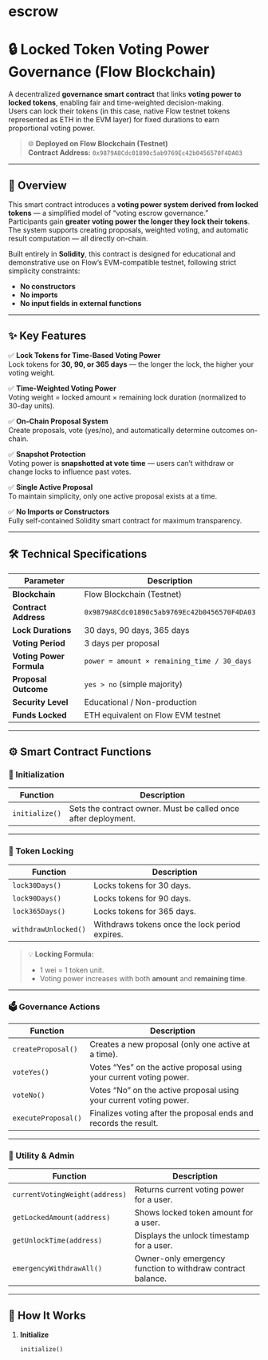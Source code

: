 # escrow

# 🔒 Locked Token Voting Power Governance (Flow Blockchain)

A decentralized **governance smart contract** that links **voting power to locked tokens**, enabling fair and time-weighted decision-making.  
Users can lock their tokens (in this case, native Flow testnet tokens represented as ETH in the EVM layer) for fixed durations to earn proportional voting power.

> 🌐 **Deployed on Flow Blockchain (Testnet)**  
> **Contract Address:** `0x9879A8Cdc01890c5ab9769Ec42b0456570F4DA03`

---

## 🧩 Overview

This smart contract introduces a **voting power system derived from locked tokens** — a simplified model of “voting escrow governance.”  
Participants gain **greater voting power the longer they lock their tokens**. The system supports creating proposals, weighted voting, and automatic result computation — all directly on-chain.

Built entirely in **Solidity**, this contract is designed for educational and demonstrative use on Flow’s EVM-compatible testnet, following strict simplicity constraints:
- **No constructors**
- **No imports**
- **No input fields in external functions**

---

## ✨ Key Features

✅ **Lock Tokens for Time-Based Voting Power**  
Lock tokens for **30, 90, or 365 days** — the longer the lock, the higher your voting weight.

✅ **Time-Weighted Voting Power**  
Voting weight = locked amount × remaining lock duration (normalized to 30-day units).

✅ **On-Chain Proposal System**  
Create proposals, vote (yes/no), and automatically determine outcomes on-chain.

✅ **Snapshot Protection**  
Voting power is **snapshotted at vote time** — users can’t withdraw or change locks to influence past votes.

✅ **Single Active Proposal**  
To maintain simplicity, only one active proposal exists at a time.

✅ **No Imports or Constructors**  
Fully self-contained Solidity smart contract for maximum transparency.

---

## 🛠️ Technical Specifications

| Parameter | Description |
|------------|--------------|
| **Blockchain** | Flow Blockchain (Testnet) |
| **Contract Address** | `0x9879A8Cdc01890c5ab9769Ec42b0456570F4DA03` |
| **Lock Durations** | 30 days, 90 days, 365 days |
| **Voting Period** | 3 days per proposal |
| **Voting Power Formula** | `power = amount × remaining_time / 30_days` |
| **Proposal Outcome** | `yes > no` (simple majority) |
| **Security Level** | Educational / Non-production |
| **Funds Locked** | ETH equivalent on Flow EVM testnet |

---

## ⚙️ Smart Contract Functions

### 🏁 Initialization
| Function | Description |
|-----------|--------------|
| `initialize()` | Sets the contract owner. Must be called once after deployment. |

---

### 🔐 Token Locking
| Function | Description |
|-----------|--------------|
| `lock30Days()` | Locks tokens for 30 days. |
| `lock90Days()` | Locks tokens for 90 days. |
| `lock365Days()` | Locks tokens for 365 days. |
| `withdrawUnlocked()` | Withdraws tokens once the lock period expires. |

> 💡 **Locking Formula:**  
> - 1 wei = 1 token unit.  
> - Voting power increases with both **amount** and **remaining time**.

---

### 🗳️ Governance Actions
| Function | Description |
|-----------|--------------|
| `createProposal()` | Creates a new proposal (only one active at a time). |
| `voteYes()` | Votes “Yes” on the active proposal using your current voting power. |
| `voteNo()` | Votes “No” on the active proposal using your current voting power. |
| `executeProposal()` | Finalizes voting after the proposal ends and records the result. |

---

### 🧾 Utility & Admin
| Function | Description |
|-----------|--------------|
| `currentVotingWeight(address)` | Returns current voting power for a user. |
| `getLockedAmount(address)` | Shows locked token amount for a user. |
| `getUnlockTime(address)` | Displays the unlock timestamp for a user. |
| `emergencyWithdrawAll()` | Owner-only emergency function to withdraw contract balance. |

---

## 🧠 How It Works

1. **Initialize**
   ```solidity
   initialize()
